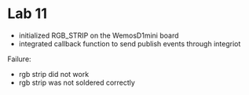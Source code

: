 # Lab 11

- initialized RGB_STRIP on the WemosD1mini board
- integrated callback function to send publish events through integriot

Failure:
- rgb strip did not work
- rgb strip was not soldered  correctly